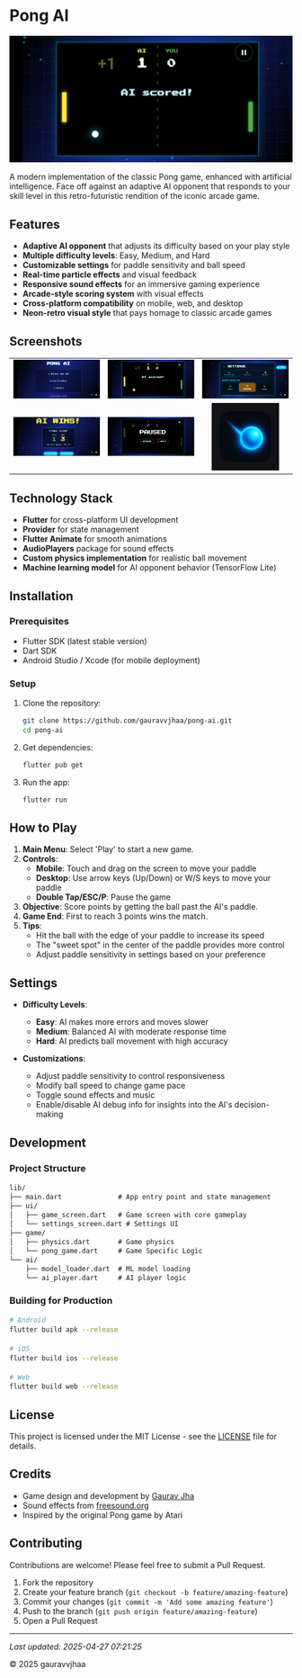 # Pong AI

![Pong AI Game](assets/screenshots/scored.jpeg)

A modern implementation of the classic Pong game, enhanced with artificial intelligence. Face off against an adaptive AI opponent that responds to your skill level in this retro-futuristic rendition of the iconic arcade game.

## Features

- **Adaptive AI opponent** that adjusts its difficulty based on your play style
- **Multiple difficulty levels**: Easy, Medium, and Hard
- **Customizable settings** for paddle sensitivity and ball speed
- **Real-time particle effects** and visual feedback
- **Responsive sound effects** for an immersive gaming experience
- **Arcade-style scoring system** with visual effects
- **Cross-platform compatibility** on mobile, web, and desktop
- **Neon-retro visual style** that pays homage to classic arcade games

## Screenshots

<table>
  <tr>
    <td><img src="assets/screenshots/menu.jpeg" alt="Main Menu" width="250"/></td>
    <td><img src="assets/screenshots/scored.jpeg" alt="Gameplay" width="250"/></td>
    <td><img src="assets/screenshots/settings.jpeg" alt="Settings" width="250"/></td>
  </tr>
  <tr>
    <td><img src="assets/screenshots/result.jpeg" alt="Game Over" width="250"/></td>
    <td><img src="assets/screenshots/paused.jpeg" alt="Pause Screen" width="250"/></td>
    <td align="center" valign="middle">
      <img src="assets/screenshots/icon.png" alt="App Icon" width="120"/>
    </td>
  </tr>
</table>


## Technology Stack

- **Flutter** for cross-platform UI development
- **Provider** for state management
- **Flutter Animate** for smooth animations
- **AudioPlayers** package for sound effects
- **Custom physics implementation** for realistic ball movement
- **Machine learning model** for AI opponent behavior (TensorFlow Lite)

## Installation

### Prerequisites

- Flutter SDK (latest stable version)
- Dart SDK
- Android Studio / Xcode (for mobile deployment)

### Setup

1. Clone the repository:
   ```bash
   git clone https://github.com/gauravvjhaa/pong-ai.git
   cd pong-ai
   ```

2. Get dependencies:
   ```bash
   flutter pub get
   ```

3. Run the app:
   ```bash
   flutter run
   ```

## How to Play

1. **Main Menu**: Select 'Play' to start a new game.
2. **Controls**:
    - **Mobile**: Touch and drag on the screen to move your paddle
    - **Desktop**: Use arrow keys (Up/Down) or W/S keys to move your paddle
    - **Double Tap/ESC/P**: Pause the game
3. **Objective**: Score points by getting the ball past the AI's paddle.
4. **Game End**: First to reach 3 points wins the match.
5. **Tips**:
    - Hit the ball with the edge of your paddle to increase its speed
    - The "sweet spot" in the center of the paddle provides more control
    - Adjust paddle sensitivity in settings based on your preference

## Settings

- **Difficulty Levels**:
    - **Easy**: AI makes more errors and moves slower
    - **Medium**: Balanced AI with moderate response time
    - **Hard**: AI predicts ball movement with high accuracy

- **Customizations**:
    - Adjust paddle sensitivity to control responsiveness
    - Modify ball speed to change game pace
    - Toggle sound effects and music
    - Enable/disable AI debug info for insights into the AI's decision-making

## Development

### Project Structure

```
lib/
├── main.dart              # App entry point and state management
├── ui/                    
│   ├── game_screen.dart   # Game screen with core gameplay
│   └── settings_screen.dart # Settings UI
├── game/                  
│   ├── physics.dart       # Game physics
│   └── pong_game.dart     # Game Specific Logic
└── ai/                    
    ├── model_loader.dart  # ML model loading
    └── ai_player.dart     # AI player logic
```

### Building for Production

```bash
# Android
flutter build apk --release

# iOS
flutter build ios --release

# Web
flutter build web --release
```

## License

This project is licensed under the MIT License - see the [LICENSE](LICENSE) file for details.

## Credits

- Game design and development by [Gaurav Jha](https://github.com/gauravvjhaa)
- Sound effects from [freesound.org](https://freesound.org)
- Inspired by the original Pong game by Atari

## Contributing

Contributions are welcome! Please feel free to submit a Pull Request.

1. Fork the repository
2. Create your feature branch (`git checkout -b feature/amazing-feature`)
3. Commit your changes (`git commit -m 'Add some amazing feature'`)
4. Push to the branch (`git push origin feature/amazing-feature`)
5. Open a Pull Request

---

*Last updated: 2025-04-27 07:21:25*

© 2025 gauravvjhaa